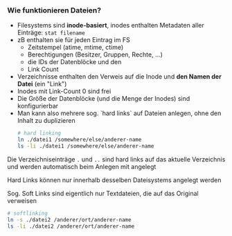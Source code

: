 ### Wie funktionieren Dateien?

- Filesystems sind **inode-basiert**, inodes enthalten Metadaten aller Einträge: `stat filename`
- <!-- .element class="fragment" -->zB enthalten sie für jeden Eintrag im FS
    - Zeitstempel (atime, mtime, ctime)
    - Berechtigungen (Besitzer, Gruppen, Rechte, ...)
    - die IDs der Datenblöcke und den
    - Link Count
- <!-- .element class="fragment" -->Verzeichnisse enthalten den Verweis auf die Inode und
    **den Namen der Datei** (ein "Link")
- <!-- .element class="fragment" -->Inodes mit Link-Count 0 sind frei
- <!-- .element class="fragment" -->Die Größe der Datenblöcke (und die Menge der Inodes) sind konfigurierbar
- <!-- .element class="fragment" -->Man kann also mehrere sog. `hard links` auf Dateien anlegen, ohne den Inhalt zu duplizieren
    ```bash
    # hard linking
    ln ./datei1 /somewhere/else/anderer-name
    ls -li ./datei1 /somewhere/else/anderer-name
    ```

Die<!-- .element class="fragment" --> Verzeichniseinträge `.` und `..` sind hard links auf das aktuelle Verzeichnis und werden automatisch
beim Anlegen mit angelegt

Hard<!-- .element class="fragment" --> Links können nur innerhalb desselben Dateisystems angelegt werden

<div class="fragment">

Sog. Soft Links sind eigentlich nur Textdateien, die auf das Original verweisen
```bash
# softlinking
ln -s ./datei2 /anderer/ort/anderer-name
ls -li ./datei2 /anderer/ort/anderer-name
```

</div>